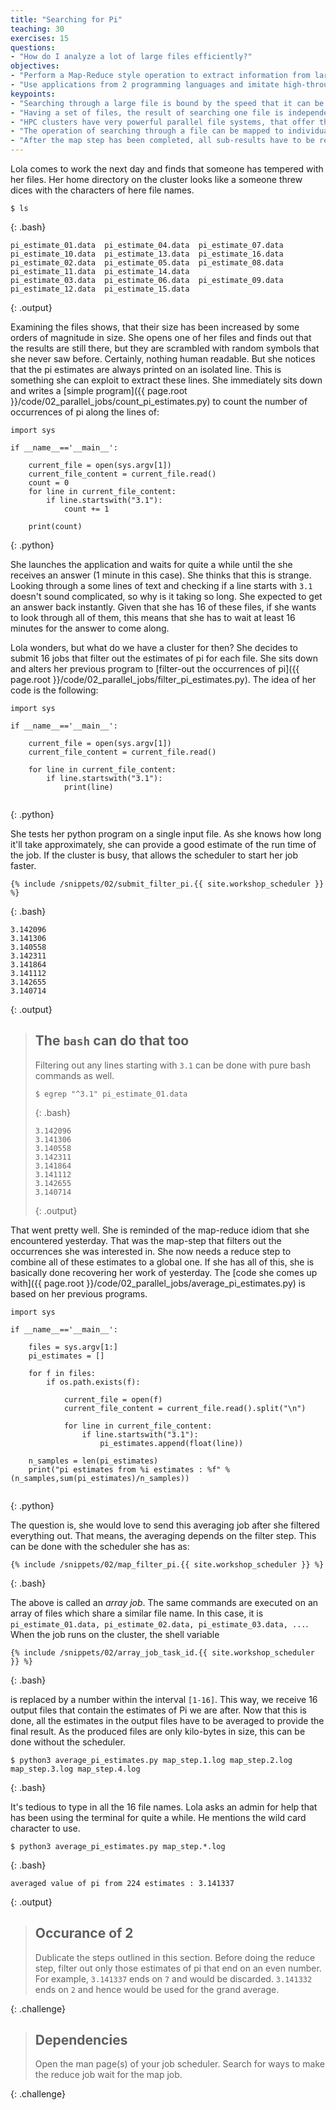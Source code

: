 ```yaml
---
title: "Searching for Pi"
teaching: 30
exercises: 15
questions:
- "How do I analyze a lot of large files efficiently?"
objectives:
- "Perform a Map-Reduce style operation to extract information from large files and collect these into one final answer."
- "Use applications from 2 programming languages and imitate high-throughput compute."
keypoints:
- "Searching through a large file is bound by the speed that it can be read-in."
- "Having a set of files, the result of searching one file is independent of searching its sibling."
- "HPC clusters have very powerful parallel file systems, that offer the best speed if data is accessed in parallel."
- "The operation of searching through a file can be mapped to individual nodes on the cluster. (map step)"
- "After the map step has been completed, all sub-results have to be reduced to one final result. (reduce step)"
---
```


Lola comes to work the next day and finds that someone has tempered with her files. Her home directory on the cluster looks like a someone threw dices with the characters of here file names. 

~~~
$ ls
~~~
{: .bash}

~~~
pi_estimate_01.data  pi_estimate_04.data  pi_estimate_07.data  pi_estimate_10.data  pi_estimate_13.data  pi_estimate_16.data
pi_estimate_02.data  pi_estimate_05.data  pi_estimate_08.data  pi_estimate_11.data  pi_estimate_14.data
pi_estimate_03.data  pi_estimate_06.data  pi_estimate_09.data  pi_estimate_12.data  pi_estimate_15.data
~~~
{: .output}

Examining the files shows, that their size has been increased by some orders of magnitude in size. She opens one of her files and finds out that the results are still there, but they are scrambled with random symbols that she never saw before. Certainly, nothing human readable. But she notices that the pi estimates are always printed on an isolated line. This is something she can exploit to extract these lines. She immediately sits down and writes a [simple program]({{ page.root }}/code/02_parallel_jobs/count_pi_estimates.py) to count the number of occurrences of pi along the lines of:

~~~
import sys

if __name__=='__main__':

    current_file = open(sys.argv[1])
    current_file_content = current_file.read()
    count = 0
    for line in current_file_content:
        if line.startswith("3.1"):
            count += 1
    
    print(count)

~~~
{: .python}

She launches the application and waits for quite a while until the she receives an answer (1 minute in this case). She thinks that this is strange. Looking through a some lines of text and checking if a line starts with `3.1` doesn't sound complicated, so why is it taking so long. She expected to get an answer back instantly. Given that she has 16 of these files, if she wants to look through all of them, this means that she has to wait at least 16 minutes for the answer to come along.

Lola wonders, but what do we have a cluster for then? She decides to submit 16 jobs that filter out the estimates of pi for each file. She sits down and alters her previous program to [filter-out the occurrences of pi]({{ page.root }}/code/02_parallel_jobs/filter_pi_estimates.py). The idea of her code is the following:

~~~
import sys

if __name__=='__main__':

    current_file = open(sys.argv[1])
    current_file_content = current_file.read()

    for line in current_file_content:
        if line.startswith("3.1"):
            print(line)
            
~~~
{: .python}

She tests her python program on a single input file. As she knows how long it'll take approximately, she can provide a good estimate of the run time of the job. If the cluster is busy, that allows the scheduler to start her job faster.

~~~
{% include /snippets/02/submit_filter_pi.{{ site.workshop_scheduler }} %}
~~~
{: .bash}

~~~
3.142096
3.141306
3.140558
3.142311
3.141864
3.141112
3.142655
3.140714
~~~
{: .output}

> ## The `bash` can do that too
>
> Filtering out any lines starting with `3.1` can be done with pure bash commands as well.
> 
> ~~~~~
> $ egrep "^3.1" pi_estimate_01.data
> ~~~~~
> {: .bash}
>
> ~~~~~
> 3.142096
> 3.141306
> 3.140558
> 3.142311
> 3.141864
> 3.141112
> 3.142655
> 3.140714
> ~~~~~
> {: .output}

That went pretty well. She is reminded of the map-reduce idiom that she encountered yesterday. That was the map-step that filters out the occurrences she was interested in. She now needs a reduce step to combine all of these estimates to a global one. If she has all of this, she is basically done recovering her work of yesterday. The [code she comes up with]({{ page.root }}/code/02_parallel_jobs/average_pi_estimates.py) is based on her previous programs. 

~~~
import sys

if __name__=='__main__':

    files = sys.argv[1:]
    pi_estimates = []    
    
    for f in files:
        if os.path.exists(f):

            current_file = open(f)
            current_file_content = current_file.read().split("\n")

            for line in current_file_content:
                if line.startswith("3.1"):
                    pi_estimates.append(float(line))
                    
    n_samples = len(pi_estimates)
    print("pi estimates from %i estimates : %f" % (n_samples,sum(pi_estimates)/n_samples))
            
~~~
{: .python}

The question is, she would love to send this averaging job after she filtered everything out. That means, the averaging depends on the filter step. This can be done with the scheduler she has as:


~~~
{% include /snippets/02/map_filter_pi.{{ site.workshop_scheduler }} %}
~~~
{: .bash}

The above is called an _array job_. The same commands are executed on an array of files which share a similar file name. In this case, it is `pi_estimate_01.data, pi_estimate_02.data, pi_estimate_03.data, ...`. When the job runs on the cluster, the shell variable 

~~~
{% include /snippets/02/array_job_task_id.{{ site.workshop_scheduler }} %}
~~~
{: .bash}

is replaced by a number within the interval `[1-16]`. This way, we receive 16 output files that contain the estimates of Pi we are after. Now that this is done, all the estimates in the output files have to be averaged to provide the final result. As the produced files are only kilo-bytes in size, this can be done without the scheduler.

~~~
$ python3 average_pi_estimates.py map_step.1.log map_step.2.log map_step.3.log map_step.4.log 
~~~
{: .bash}

It's tedious to type in all the 16 file names. Lola asks an admin for help that has been using the terminal for quite a while. He mentions the wild card character to use.

~~~
$ python3 average_pi_estimates.py map_step.*.log
~~~
{: .bash}

~~~
averaged value of pi from 224 estimates : 3.141337
~~~
{: .output}

> ## Occurance of 2
>
> Dublicate the steps outlined in this section. Before doing the reduce step, filter out only those estimates of pi that end on an even number. For example, `3.141337` ends on `7` and would be discarded. `3.141332` ends on `2` and hence would be used for the grand average.
>
{: .challenge}

> ## Dependencies
>
> Open the man page(s) of your job scheduler. Search for ways to make the reduce job wait for the map job.
>
{: .challenge}
